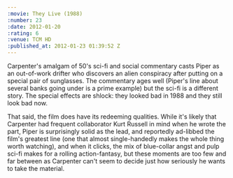 ```yaml
--- 
:movie: They Live (1988)
:number: 23
:date: 2012-01-20
:rating: 6
:venue: TCM HD
:published_at: 2012-01-23 01:39:52 Z
---
```

Carpenter's amalgam of 50's sci-fi and social commentary casts Piper as an out-of-work drifter who discovers an alien conspiracy after putting on a special pair of sunglasses. The commentary ages well (Piper's line about several banks going under is a prime example) but the sci-fi is a different story. The special effects are shlock: they looked bad in 1988 and they still look bad now. 

That said, the film does have its redeeming qualities. While it's likely that Carpenter had frequent collaborator Kurt Russell in mind when he wrote the part, Piper is surprisingly solid as the lead, and reportedly ad-libbed the film's greatest line (one that almost single-handedly makes the whole thing worth watching), and when it clicks, the mix of blue-collar angst and pulp sci-fi makes for a rolling action-fantasy, but these moments are too few and far between as Carpenter can't seem to decide just how seriously he wants to take the material.